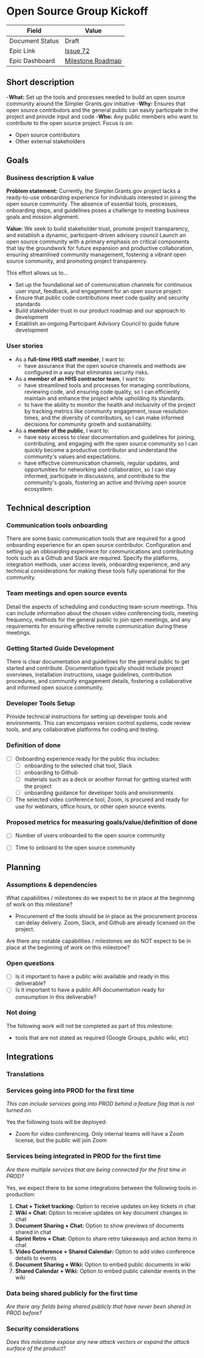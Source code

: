 # Open Source Group Kickoff

| Field           | Value                                                        |
| --------------- | ------------------------------------------------------------ |
| Document Status | Draft                                                        |
| Epic Link       | [Issue 72](https://github.com/HHS/grants-equity/issues/72)   |
| Epic Dashboard  | [Milestone Roadmap](https://github.com/orgs/HHS/projects/12) |


## Short description

-**What:** Set up the tools and processes needed to build an open source community around the Simpler Grants.gov initiative
-**Why:** Ensures that open source contributors and the general public can easily participate in the project and provide input and code
-**Who:** Any public members who want to contribute to the open source project. Focus is on: 
- Open source contributors
- Other external stakeholders

## Goals

### Business description & value

**Problem statement:** Currently, the Simpler.Grants.gov project lacks a ready-to-use onboarding experience for individuals interested in joining the open source community. The absence of essential tools, processes, onboarding steps, and guidelines poses a challenge to meeting business goals and mission alignment. 

**Value:** We seek to build stakeholder trust, promote project transparency, and establish a dynamic, participant-driven advisory council Launch an open source community with a primary emphasis on critical components that lay the groundwork for future expansion and productive collaboration, ensuring streamlined community management, fostering a vibrant open source community, and promoting project transparency.

This effort allows us to... 

- Set up the foundational set of communication channels for continuous user input, feedback, and engagement for an open source project
- Ensure that public code contributions meet code quality and security standards
- Build stakeholder trust in our product roadmap and our approach to development
- Establish an ongoing Participant Advisory Council to guide future development

### User stories

- As a **full-time HHS staff member**, I want to:
  -  have assurance that the open source channels and methods are configured in a way that eliminates security risks.
- As a **member of an HHS contractor team**, I want to:
  -  have streamlined tools and processes for managing contributions, reviewing code, and ensuring code quality, so I can efficiently maintain and enhance the project while upholding its standards.
  - to have the ability to monitor the health and inclusivity of the project by tracking metrics like community engagement, issue resolution times, and the diversity of contributors, so I can make informed decisions for community growth and sustainability.
- As a **member of the public**, I want to:
  -  have easy access to clear documentation and guidelines for joining, contributing, and engaging with the open source community so I can quickly become a productive contributor and understand the community's values and expectations.
  - have effective communication channels, regular updates, and opportunities for networking and collaboration, so I can stay informed, participate in discussions, and contribute to the community's goals, fostering an active and thriving open source ecosystem. 

## Technical description

### Communication tools onboarding   

There are some basic communication tools that are required for a good onboarding experience for an open source contributor. Configuration and setting up an obboarding experinece for communications and contributing tools such as a Github and Slack are required. Specify the platforms, integration methods, user access levels, onboarding experience, and any technical considerations for making these tools fully operational for the community. 

### Team meetings and open source events

Detail the aspects of scheduling and conducting team scrum meetings. This can include information about the chosen video conferencing tools, meeting frequency, methods for the general public to join open meetings, and any requirements for ensuring effective remote communication during these meetings. 

### Getting Started Guide Development  

There is clear documentation and guidelines for the general public to get started and contribute. Documentation typically should include project overviews, installation instructions, usage guidelines, contribution procedures, and community engagement details, fostering a collaborative and informed open source community. 

### Developer Tools Setup  

Provide technical instructions for setting up developer tools and environments. This can encompass version control systems, code review tools, and any collaborative platforms for coding and testing.



### Definition of done

- [ ] Onboarding experience ready for the public this includes:
    - [ ] onboarding to the selected chat tool, Slack
    - [ ] onboarding to Github
    - [ ] materials such as a deck or another format for getting started with the project
    - [ ] onboarding guidance for developer tools and environments
- [ ] The selected video conference tool, Zoom, is procured and ready for use for webinars, office hours, or other open source events. 

### Proposed metrics for measuring goals/value/definition of done

- [ ] Number of users onboarded to the open source community
- [ ] Time to onboard to the open source community


## Planning

### Assumptions & dependencies
<!-- Required -->

What capabilities / milestones do we expect to be in place at the beginning of work
on this milestone?

- Procurement of the tools should be in place as the procurement process can delay delivery. Zoom, Slack, and Github are already licensed on the project. 

Are there any notable capabilities / milestones we do NOT expect to be in place at the
beginning of work on this milestone?



### Open questions
<!-- Optional -->

- [ ] Is it important to have a public wiki available and ready in this deliverable?
- [ ] Is it important to have a public API documentation ready for consumption in this deliverable? 

### Not doing
<!-- Optional -->

The following work will *not* be completed as part of this milestone:
- tools that are not stated as required (Google Groups, public wiki, etc) 

## Integrations

### Translations
<!-- Required -->


### Services going into PROD for the first time
<!-- Required -->

*This can include services going into PROD behind a feature flag that is not turned on.*

Yes the following tools will be deployed:

- Zoom for video conferencing. Only internal teams will have a Zoom license, but the public will join Zoom   


### Services being integrated in PROD for the first time
<!-- Required -->

*Are there multiple services that are being connected for the first time in PROD?*

Yes, we expect there to be some integrations between the following tools in production:

1. **Chat + Ticket tracking:** Option to receive updates on key tickets in chat
2. **Wiki + Chat:** Option to receive updates on key document changes in chat
3. **Document Sharing + Chat:** Option to show previews of documents shared in chat
4. **Sprint Retro + Chat:** Option to share retro takeaways and action items in chat
5. **Video Conference + Shared Calendar:** Option to add video conference details to events
6. **Document Sharing + Wiki:** Option to embed public documents in wiki
7. **Shared Calendar + Wiki:** Option to embed public calendar events in the wiki

### Data being shared publicly for the first time
<!-- Required -->

*Are there any fields being shared publicly that have never been shared in PROD before?*


### Security considerations
<!-- Required -->

*Does this milestone expose any new attack vectors or expand the attack surface of the product?*


